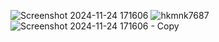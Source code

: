 ![Screenshot 2024-11-24 171606](https://github.com/user-attachments/assets/b8c9ccc1-405e-43ca-9a96-8779475ba6e4)
![hkmnk7687](https://github.com/user-attachments/assets/187b0661-408c-4ae4-b26c-e37055ec80d3)
![Screenshot 2024-11-24 171606 - Copy](https://github.com/user-attachments/assets/d557c902-97dc-43bd-8188-65dbb2f16885)
